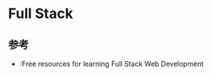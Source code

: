 # Full Stack

## 参考

* [](https://github.com/bmorelli25/Become-A-Full-Stack-Web-Developer):Free resources for learning Full Stack Web Development
